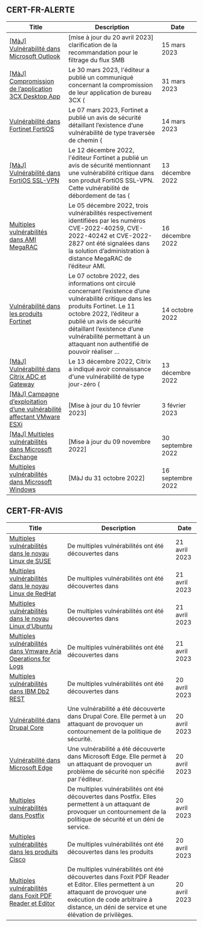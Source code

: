 
## CERT-FR-ALERTE
|Title|Description|Date|
|---|---|---|
| [[MàJ] Vulnérabilité dans Microsoft Outlook](https://www.cert.ssi.gouv.fr/alerte/CERTFR-2023-ALE-002/) | [mise à jour du 20 avril 2023] clarification de la recommandation pour le filtrage du flux SMB | 15 mars 2023 |
| [[MàJ] Compromission de l’application 3CX Desktop App](https://www.cert.ssi.gouv.fr/alerte/CERTFR-2023-ALE-003/) | Le 30 mars 2023, l'éditeur a publié un communiqué concernant la compromission de leur application de bureau 3CX ( | 31 mars 2023 |
| [Vulnérabilité dans Fortinet FortiOS](https://www.cert.ssi.gouv.fr/alerte/CERTFR-2023-ALE-001/) | Le 07 mars 2023, Fortinet a publié un avis de sécurité détaillant l’existence d’une vulnérabilité de type traversée de chemin ( | 14 mars 2023 |
| [[MàJ] Vulnérabilité dans FortiOS SSL-VPN](https://www.cert.ssi.gouv.fr/alerte/CERTFR-2022-ALE-012/) | Le 12 décembre 2022, l'éditeur Fortinet a publié un avis de sécurité mentionnant une vulnérabilité critique dans son produit FortiOS SSL-VPN. Cette vulnérabilité de débordement de tas ( | 13 décembre 2022 |
| [Multiples vulnérabilités dans AMI MegaRAC](https://www.cert.ssi.gouv.fr/alerte/CERTFR-2022-ALE-014/) | Le 05 décembre 2022, trois vulnérabilités respectivement identifiées par les numéros CVE-2022-40259, CVE-2022-40242 et CVE-2022-2827 ont été signalées dans la solution d’administration à distance MegaRAC de l’éditeur AMI. | 16 décembre 2022 |
| [Vulnérabilité dans les produits Fortinet](https://www.cert.ssi.gouv.fr/alerte/CERTFR-2022-ALE-011/) | Le 07 octobre 2022, des informations ont circulé concernant l’existence d’une vulnérabilité critique dans les produits Fortinet. Le 11 octobre 2022, l’éditeur a publié un avis de sécurité détaillant l’existence d’une vulnérabilité permettant à un attaquant non authentifié de pouvoir réaliser … | 14 octobre 2022 |
| [[MàJ] Vulnérabilité dans Citrix ADC et Gateway](https://www.cert.ssi.gouv.fr/alerte/CERTFR-2022-ALE-013/) | Le 13 décembre 2022, Citrix a indiqué avoir connaissance d'une vulnérabilité de type jour-zéro ( | 13 décembre 2022 |
| [[MàJ] Campagne d’exploitation d’une vulnérabilité affectant VMware ESXi](https://www.cert.ssi.gouv.fr/alerte/CERTFR-2023-ALE-015/) | [Mise à jour du 10 février 2023] | 3 février 2023 |
| [[MaJ] Multiples vulnérabilités dans Microsoft Exchange](https://www.cert.ssi.gouv.fr/alerte/CERTFR-2022-ALE-008/) | [Mise à jour du 09 novembre 2022] | 30 septembre 2022 |
| [Multiples vulnérabilités dans Microsoft Windows](https://www.cert.ssi.gouv.fr/alerte/CERTFR-2022-ALE-007/) | [MàJ du 31 octobre 2022] | 16 septembre 2022 |
## CERT-FR-AVIS
|Title|Description|Date|
|---|---|---|
| [Multiples vulnérabilités dans le noyau Linux de SUSE](https://www.cert.ssi.gouv.fr/avis/CERTFR-2023-AVI-0335/) | De multiples vulnérabilités ont été découvertes dans  | 21 avril 2023 |
| [Multiples vulnérabilités dans le noyau Linux de RedHat](https://www.cert.ssi.gouv.fr/avis/CERTFR-2023-AVI-0334/) | De multiples vulnérabilités ont été découvertes dans  | 21 avril 2023 |
| [Multiples vulnérabilités dans le noyau Linux d’Ubuntu](https://www.cert.ssi.gouv.fr/avis/CERTFR-2023-AVI-0333/) | De multiples vulnérabilités ont été découvertes dans  | 21 avril 2023 |
| [Multiples vulnérabilités dans Vmware Aria Operations for Logs](https://www.cert.ssi.gouv.fr/avis/CERTFR-2023-AVI-0332/) | De multiples vulnérabilités ont été découvertes dans  | 21 avril 2023 |
| [Multiples vulnérabilités dans IBM Db2 REST](https://www.cert.ssi.gouv.fr/avis/CERTFR-2023-AVI-0331/) | De multiples vulnérabilités ont été découvertes dans  | 20 avril 2023 |
| [Vulnérabilité dans Drupal Core](https://www.cert.ssi.gouv.fr/avis/CERTFR-2023-AVI-0330/) | Une vulnérabilité a été découverte dans Drupal Core. Elle permet à un attaquant de provoquer un contournement de la politique de sécurité. | 20 avril 2023 |
| [Vulnérabilité dans Microsoft Edge](https://www.cert.ssi.gouv.fr/avis/CERTFR-2023-AVI-0329/) | Une vulnérabilité a été découverte dans Microsoft Edge. Elle permet à un attaquant de provoquer un problème de sécurité non spécifié par l'éditeur. | 20 avril 2023 |
| [Multiples vulnérabilités dans Postfix](https://www.cert.ssi.gouv.fr/avis/CERTFR-2023-AVI-0328/) | De multiples vulnérabilités ont été découvertes dans Postfix. Elles permettent à un attaquant de provoquer un contournement de la politique de sécurité et un déni de service. | 20 avril 2023 |
| [Multiples vulnérabilités dans les produits Cisco](https://www.cert.ssi.gouv.fr/avis/CERTFR-2023-AVI-0327/) | De multiples vulnérabilités ont été découvertes dans les produits  | 20 avril 2023 |
| [Multiples vulnérabilités dans Foxit PDF Reader et Editor](https://www.cert.ssi.gouv.fr/avis/CERTFR-2023-AVI-0326/) | De multiples vulnérabilités ont été découvertes dans Foxit PDF Reader et Editor. Elles permettent à un attaquant de provoquer une exécution de code arbitraire à distance, un déni de service et une élévation de privilèges. | 20 avril 2023 |
